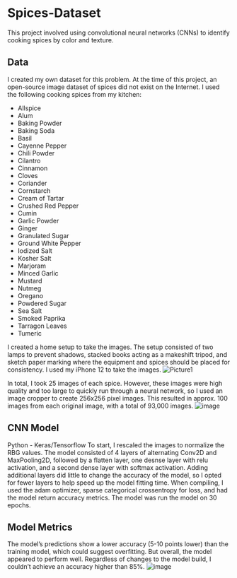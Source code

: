 # Spices-Dataset

This project involved using convolutional neural networks (CNNs) to identify cooking spices by color and texture.

## Data
I created my own dataset for this problem. At the time of this project, an open-source image dataset of spices did not exist on the Internet.
I used the following cooking spices from my kitchen:
- Allspice
- Alum
- Baking Powder
- Baking Soda
- Basil
- Cayenne Pepper
- Chili Powder
- Cilantro
- Cinnamon
- Cloves
- Coriander
- Cornstarch
- Cream of Tartar
- Crushed Red Pepper
- Cumin
- Garlic Powder
- Ginger
- Granulated Sugar
- Ground White Pepper
- Iodized Salt
- Kosher Salt
- Marjoram
- Minced Garlic
- Mustard
- Nutmeg
- Oregano
- Powdered Sugar
- Sea Salt
- Smoked Paprika
- Tarragon Leaves
- Tumeric

I created a home setup to take the images. The setup consisted of two lamps to prevent shadows, stacked books acting as a makeshift tripod, and sketch paper marking where the equipment and spices should be placed for consistency. I used my iPhone 12 to take the images.
![Picture1](https://user-images.githubusercontent.com/70169642/226624492-f96bfc5a-e63b-4f48-9436-c34f3afdbb4f.jpg)

In total, I took 25 images of each spice. However, these images were high quality and too large to quickly run through a neural network, so I used an image cropper to create 256x256 pixel images. This resulted in approx. 100 images from each original image, with a total of 93,000 images.
![image](https://user-images.githubusercontent.com/70169642/226625840-728fd69c-8992-4f52-9c5b-f246335962f8.png)

## CNN Model
Python - Keras/Tensorflow
To start, I rescaled the images to normalize the RBG values. The model consisted of 4 layers of alternating Conv2D and MaxPooling2D, followed by a flatten layer, one desnse layer with relu activation, and a second dense layer with softmax activation. Adding additional layers did little to change the accuracy of the model, so I opted for fewer layers to help speed up the model fitting time. When compiling, I used the adam optimizer, sparse categorical crossentropy for loss, and had the model return accuracy metrics. The model was run the model on 30 epochs.

## Model Metrics
The model’s predictions show a lower accuracy (5-10 points lower) than the training model, which could suggest overfitting. But overall, the model appeared to perform well. Regardless of changes to the model build, I couldn’t achieve an accuracy higher than 85%.
![image](https://user-images.githubusercontent.com/70169642/226628986-833f6c01-9fa5-442b-8955-a3508f47d659.png)
